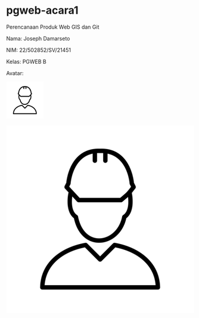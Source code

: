 # pgweb-acara1
Perencanaan Produk Web GIS dan Git

Nama: Joseph Damarseto 

NIM: 22/502852/SV/21451

Kelas: PGWEB B

Avatar:

<img src="Avatar\engineer.jpg" width="100">

![Avatar](Avatar\engineer.jpg)